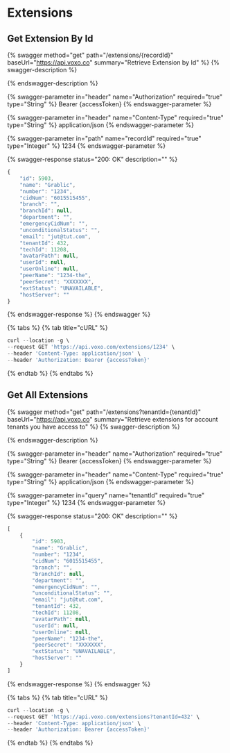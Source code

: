 # Extensions

## Get Extension By Id

{% swagger method="get" path="/extensions/{recordId}" baseUrl="https://api.voxo.co" summary="Retrieve Extension by Id" %}
{% swagger-description %}

{% endswagger-description %}

{% swagger-parameter in="header" name="Authorization" required="true" type="String" %}
Bearer {accessToken}
{% endswagger-parameter %}

{% swagger-parameter in="header" name="Content-Type" required="true" type="String" %}
application/json
{% endswagger-parameter %}

{% swagger-parameter in="path" name="recordId" required="true" type="Integer" %}
1234
{% endswagger-parameter %}

{% swagger-response status="200: OK" description="" %}
```javascript
{
    "id": 5903,
    "name": "Grablic",
    "number": "1234",
    "cidNum": "6015515455",
    "branch": "",
    "branchId": null,
    "department": "",
    "emergencyCidNum": "",
    "unconditionalStatus": "",
    "email": "jut@tut.com",
    "tenantId": 432,
    "techId": 11208,
    "avatarPath": null,
    "userId": null,
    "userOnline": null,
    "peerName": "1234-the",
    "peerSecret": "XXXXXXX",
    "extStatus": "UNAVAILABLE",
    "hostServer": ""
}
```
{% endswagger-response %}
{% endswagger %}

{% tabs %}
{% tab title="cURL" %}
```javascript
curl --location -g \
--request GET 'https://api.voxo.com/extensions/1234' \
--header 'Content-Type: application/json' \
--header 'Authorization: Bearer {accessToken}'
```
{% endtab %}
{% endtabs %}

## Get All Extensions

{% swagger method="get" path="/extensions?tenantId={tenantId}" baseUrl="https://api.voxo.co" summary="Retrieve extensions for account tenants you have access to" %}
{% swagger-description %}

{% endswagger-description %}

{% swagger-parameter in="header" name="Authorization" required="true" type="String" %}
Bearer {accessToken}
{% endswagger-parameter %}

{% swagger-parameter in="header" name="Content-Type" required="true" type="String" %}
application/json
{% endswagger-parameter %}

{% swagger-parameter in="query" name="tenantId" required="true" type="Integer" %}
1234
{% endswagger-parameter %}

{% swagger-response status="200: OK" description="" %}
```javascript
[
    {
        "id": 5903,
        "name": "Grablic",
        "number": "1234",
        "cidNum": "6015515455",
        "branch": "",
        "branchId": null,
        "department": "",
        "emergencyCidNum": "",
        "unconditionalStatus": "",
        "email": "jut@tut.com",
        "tenantId": 432,
        "techId": 11208,
        "avatarPath": null,
        "userId": null,
        "userOnline": null,
        "peerName": "1234-the",
        "peerSecret": "XXXXXXX",
        "extStatus": "UNAVAILABLE",
        "hostServer": ""
    }
]
```
{% endswagger-response %}
{% endswagger %}

{% tabs %}
{% tab title="cURL" %}
```javascript
curl --location -g \
--request GET 'https://api.voxo.com/extensions?tenantId=432' \
--header 'Content-Type: application/json' \
--header 'Authorization: Bearer {accessToken}'
```
{% endtab %}
{% endtabs %}
